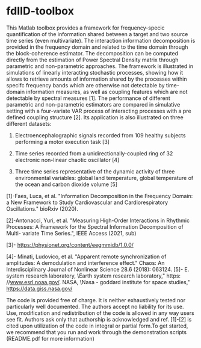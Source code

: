 # fdIID-toolbox
This Matlab toolbox provides a framework for frequency-specic quantification of the information shared between a target and two source time series (even multivariate). 
The interaction information decomposition is provided in the frequency domain and related to the time domain through the block-coherence
estimator. The decomposition can be computed directly from the estimation
of Power Spectral Density matrix through parametric and non-parametric approaches.
The framework is illustrated in simulations of linearly interacting stochastic
processes, showing how it allows to retrieve amounts of information shared by
the processes within specifc frequency bands which are otherwise not detectable
by time-domain information measures, as well as coupling features which are
not detectable by spectral measures [1]. The performance of different parametric and non-parametric 
estimators are compared in simulative setting with a
four-variate VAR process of interacting processes with a pre defined coupling
structure [2]. Its application is also illustrated on three different datasets:

1)  Electroencephalographic signals recorded from 109 healthy subjects performing a motor execution task [3]

2) Time series recorded from a unidirectionally-coupled ring of 32 electronic non-linear chaotic oscillator [4]

3) Three time series representative of the dynamic activity of three environmental variables: global land temperature, global temperature of the
ocean and carbon dioxide volume [5]

[1]-Faes, Luca, et al. "Information Decomposition in the Frequency Domain:
a New Framework to Study Cardiovascular and Cardiorespiratory Oscillations."
bioRxiv (2020).

[2]-Antonacci, Yuri, et al. "Measuring High-Order Interactions in Rhythmic
Processes: A Framework for the Spectral Information Decomposition of Multi-
variate Time Series.", IEEE Access (2021, sub)

[3]- https://physionet.org/content/eegmmidb/1.0.0/

[4]- Minati, Ludovico, et al. "Apparent remote synchronization of amplitudes:
A demodulation and interference effect." Chaos: An Interdisciplinary Journal
of Nonlinear Science 28.6 (2018): 063124.
[5]- E. system research laboratory, \Earth system research laboratory," https:
//www.esrl.noaa.gov/. NASA, \Nasa - goddard institute for space studies,"
https://data.giss.nasa.gov/

The code is provided free of charge. It is neither exhaustively tested nor
particularly well documented. The authors accept no liability for its use. Use,
modification and redistribution of the code is allowed in any way users see fit.
Authors ask only that authorship is acknowledged and ref. [1]-[2] is cited upon
utilization of the code in integral or partial form.To get started, we recommend
that you run and work through the demonstration scripts (README.pdf for more information)
